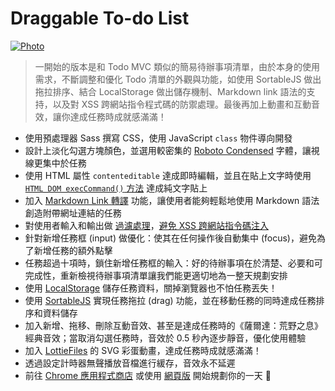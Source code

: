 # Draggable To-do List

[![Photo](https://raw.githubusercontent.com/rayc2045/draggable-todoList/master/demo/marquee_promo_tile.png)](https://chrome.google.com/webstore/detail/draggable-to-do-list%EF%BD%9C%E5%8F%AF%E6%8B%96%E6%9B%B3%E7%9A%84/pndehpgkgbajinooeiebnjikfdfgoogi)

> 一開始的版本是和 Todo MVC 類似的簡易待辦事項清單，由於本身的使用需求，不斷調整和優化 Todo 清單的外觀與功能，如使用 SortableJS 做出拖拉排序、結合 LocalStorage 做出儲存機制、Markdown link 語法的支持，以及對 XSS 跨網站指令程式碼的防禦處理。最後再加上動畫和互動音效，讓你達成任務時成就感滿滿！

<!-- [![Photo](https://cdn.dribbble.com/users/3800131/screenshots/14655703/media/f45bd7c734c9acc23572c989a9703ef4.png)](https://dribbble.com/raychangdesign) -->

- 使用預處理器 Sass 撰寫 CSS，使用 JavaScript `class` 物件導向開發
- 設計上淡化勾選方塊顏色，並選用較密集的 [Roboto Condensed](https://fonts.google.com/specimen/Roboto+Condensed) 字體，讓視線更集中於任務
- 使用 HTML 屬性 `contenteditable` 達成即時編輯，並且在貼上文字時使用 [`HTML DOM execCommand()` 方法](https://www.w3schools.com/jsref/met_document_execcommand.asp) 達成純文字貼上
- 加入 [Markdown Link 轉譯](https://dev.to/mattkenefick/regex-convert-markdown-links-to-html-anchors-f7j) 功能，讓使用者能夠輕鬆地使用 Markdown 語法創造附帶網址連結的任務
- 對使用者輸入和輸出做 [過濾處理](https://css-tricks.com/snippets/javascript/strip-html-tags-in-javascript/)，[避免 XSS 跨網站指令碼注入](https://gomakethings.com/preventing-cross-site-scripting-attacks-when-using-innerhtml-in-vanilla-javascript/)
- 針對新增任務框 (input) 做優化：使其在任何操作後自動集中 (focus)，避免為了新增任務的額外點擊
- 任務超過十項時，鎖住新增任務框的輸入：好的待辦事項在於清楚、必要和可完成性，重新檢視待辦事項清單讓我們能更適切地為一整天規劃安排
- 使用 [LocalStorage](https://developer.mozilla.org/zh-TW/docs/Web/API/Window/localStorage) 儲存任務資料，關掉瀏覽器也不怕任務丟失！
- 使用 [SortableJS](https://github.com/SortableJS/Sortable) 實現任務拖拉 (drag) 功能，並在移動任務的同時達成任務排序和資料儲存
- 加入新增、拖移、刪除互動音效、甚至是達成任務時的《薩爾達：荒野之息》經典音效；當取消勾選任務時，音效於 0.5 秒內逐步靜音，優化使用體驗
- 加入 [LottieFiles](https://lottiefiles.com/) 的 SVG 彩蛋動畫，達成任務時成就感滿滿！
- 透過設定計時器無聲播放音檔進行緩存，音效永不延遲
- 前往 [Chrome 應用程式商店](https://chrome.google.com/webstore/detail/draggable-to-do-list%EF%BD%9C%E5%8F%AF%E6%8B%96%E6%9B%B3%E7%9A%84/pndehpgkgbajinooeiebnjikfdfgoogi) 或使用 [網頁版](https://rayc2045.github.io/draggable-todoList/) 開始規劃你的一天 🙂